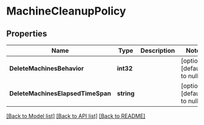 # MachineCleanupPolicy

## Properties
Name | Type | Description | Notes
------------ | ------------- | ------------- | -------------
**DeleteMachinesBehavior** | **int32** |  | [optional] [default to null]
**DeleteMachinesElapsedTimeSpan** | **string** |  | [optional] [default to null]

[[Back to Model list]](../README.md#documentation-for-models) [[Back to API list]](../README.md#documentation-for-api-endpoints) [[Back to README]](../README.md)


